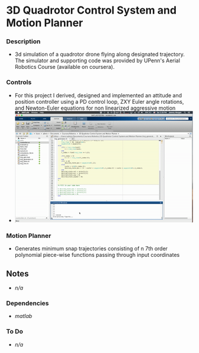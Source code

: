 # 3D Quadrotor Control System and Motion Planner
### Description
- 3d simulation of a quadrotor drone flying along designated trajectory. The simulator and supporting code was provided by UPenn's Aerial Robotics Course (available on coursera). 



### Controls
- For this project I derived, designed and implemented an attitude and position controller using a PD control loop, ZXY Euler angle rotations, and Newton-Euler equations for non linearized aggressive motion
- ![A* Search](https://github.com/JeremySMorgan/3D-Quadrotor-Control-System-and-Motion-Planner/blob/master/helix.gif)

### Motion Planner
- Generates minimum snap trajectories consisting of n 7th order polynomial piece-wise functions passing through input coordinates

## Notes
- *n/a*

### Dependencies
- *matlab*

### To Do
- *n/a*